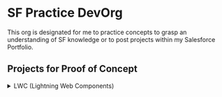 # SF Practice DevOrg
This org is designated for me to practice concepts to grasp an understanding of SF knowledge or to post projects within my Salesforce Portfolio.


## Projects for Proof of Concept
<details>
<summary>LWC (Lightning Web Components)</summary>

- Currency Converter
- BMI Calculator

</details>
